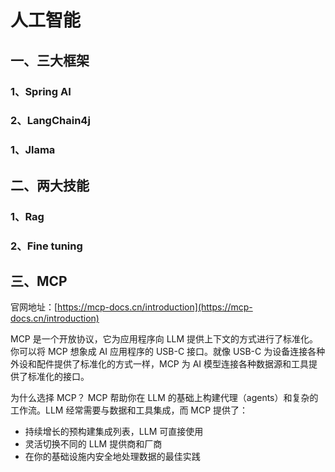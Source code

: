 # 人工智能

## 一、三大框架

### 1、Spring AI

### 2、LangChain4j

### 1、Jlama

## 二、两大技能

### 1、Rag

### 2、Fine tuning

## 三、MCP

官网地址：[https://mcp-docs.cn/introduction](https://mcp-docs.cn/introduction)

MCP 是一个开放协议，它为应用程序向 LLM 提供上下文的方式进行了标准化。你可以将 MCP 想象成 AI 应用程序的 USB-C 接口。就像
USB-C 为设备连接各种外设和配件提供了标准化的方式一样，MCP 为 AI 模型连接各种数据源和工具提供了标准化的接口。

为什么选择 MCP？
MCP 帮助你在 LLM 的基础上构建代理（agents）和复杂的工作流。LLM 经常需要与数据和工具集成，而 MCP 提供了：

- 持续增长的预构建集成列表，LLM 可直接使用
- 灵活切换不同的 LLM 提供商和厂商
- 在你的基础设施内安全地处理数据的最佳实践
